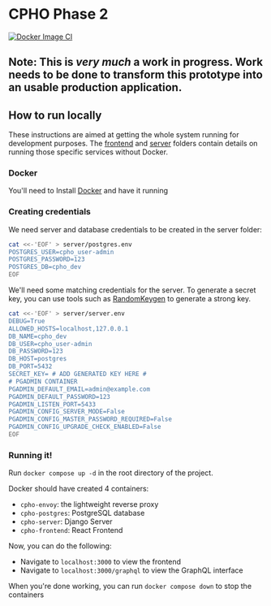 # CPHO Phase 2

[![Docker Image CI](https://github.com/PHACDataHub/cpho-phase2/actions/workflows/docker-image.yml/badge.svg)](https://github.com/PHACDataHub/cpho-phase2/actions/workflows/docker-image.yml)

## Note: This is _very much_ a work in progress. Work needs to be done to transform this prototype into an usable production application.

## How to run locally

These instructions are aimed at getting the whole system running for development purposes. The [frontend](frontend/README.md) and [server](server/README.md) folders contain details on running those specific services without Docker.

### Docker

You'll need to Install [Docker](https://docs.docker.com/install/) and have it running

### Creating credentials

We need server and database credentials to be created in the server folder:

```sh
cat <<-'EOF' > server/postgres.env
POSTGRES_USER=cpho_user-admin
POSTGRES_PASSWORD=123
POSTGRES_DB=cpho_dev
EOF
```

We'll need some matching credentials for the server.
To generate a secret key, you can use tools such as [RandomKeygen](https://randomkeygen.com) to generate a strong key.

```sh
cat <<-'EOF' > server/server.env
DEBUG=True
ALLOWED_HOSTS=localhost,127.0.0.1
DB_NAME=cpho_dev
DB_USER=cpho_user-admin
DB_PASSWORD=123
DB_HOST=postgres
DB_PORT=5432
SECRET_KEY= # ADD GENERATED KEY HERE #
# PGADMIN CONTAINER
PGADMIN_DEFAULT_EMAIL=admin@example.com
PGADMIN_DEFAULT_PASSWORD=123
PGADMIN_LISTEN_PORT=5433
PGADMIN_CONFIG_SERVER_MODE=False
PGADMIN_CONFIG_MASTER_PASSWORD_REQUIRED=False
PGADMIN_CONFIG_UPGRADE_CHECK_ENABLED=False
EOF
```

### Running it!

Run `docker compose up -d` in the root directory of the project.

Docker should have created 4 containers:
- `cpho-envoy`: the lightweight reverse proxy
- `cpho-postgres`: PostgreSQL database
- `cpho-server`: Django Server
- `cpho-frontend`: React Frontend

Now, you can do the following:

- Navigate to `localhost:3000` to view the frontend
- Navigate to `localhost:3000/graphql` to view the GraphQL interface

When you're done working, you can run `docker compose down` to stop the containers

